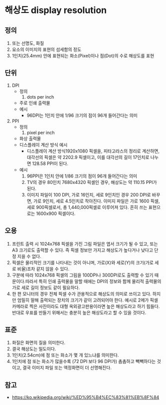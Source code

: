 # 해상도 display resolution

## 정의
 1. 또는 선명도, 화질
 2. 요소의 이미지의 표현의 섬세함의 정도
 3. 1인치(25.4mm) 안에 표현되는 화소(Pixel)이나 점(Dot)의 수로 해상도를 표현

## 단위 
1. DPI
    - 정의
        1. dots per inch 
    - 주로 인쇄 출력물
    - 예시
        - 96DPI는 1인치 안에 1/96 크기의 점이 96개 들어간다는 의미
2. PPI
    - 정의
        1. pixel per inch
    - 화상 출력물
    - 디스플레이 계산 방식 예시
        -  디스플레이 계산 방식1920x1080 픽셀을, 피타고라스의 정리로 계산하면, 대각선의 픽셀은 약 2202.9 픽셀이고, 이를 대각선의 길이 17인치로 나누면 128.58 PPI이 된다.
    - 예시
        1. 96PPI은 1인치 안에 1/86 크기의 점이 96개 들어간다는 의미
        2. TV의 경우 80인치 7680x4320 픽셀인 경우, 해상도는 약 110.15 PPI가 된다.
        3. 이미지 파일이 100 DPI, 가로 16인치, 세로 9인치인 경우 200 DPI로 바꾸면, 가로 9인치, 세로 4.5인치로 작아진다. 이미지 파일은 가로 1600 픽셀, 세로 900픽셀로서, 총 1,440,000픽셀로 이루어져 있다. 흔히 쓰는 표현으로는 1600x900 픽셀이다.
## 오용
1. 프린트 출력 시 1024x768 픽셀을 가진 그림 파일은 엽서 크기가 될 수 있고, 또는 A3 크기로도 출력할 수 있다. 즉 픽셀 정보만 가지고 해상도가 높다거나 낮다고 단정 지을 수 없다.
2. 픽셀은 물리적인 크기를 나타내는 것이 아니며, 가로(X)와 세로(Y)의 크기(가로 세로 비율)조차 같지 않을 수 있다.
3. 구분에 따라 1024x768 픽셀의 그림을 100DPI나 300DPI로도 출력할 수 있기 때문이다.따라서 특히 인쇄 출력물을 말할 때에는 DPI의 정보와 함께 물리적 출력물의 가로 세로 길이 정보도 같이 필요하다.
4. 한 편 모니터의 경우 전체 픽셀 수가 관용적으로 해상도의 의미로 쓰이고 있다. 하지만 엄밀히 말해 출력되는 장치의 크기가 같이 고려되어야 한다. 예시로 2메가 픽셀 카메라로 찍은 사진이라도 대형 옥외광고판용이라면 높은 해상도라고 하기 힘들다.반대로 우표를 만들기 위해서는 충분히 높은 해상도라고 할 수 있을 것이다.

## 표준 
1. 화질은 화면의 질을 의미한다.
2. 결국 해상도는 밀도이다.
3. 1인치(2.54cm)에 점 또는 화소가 몇 개 있느냐를 의미한다.
4. 1인치에 점 또는 화소가 많을수록 (72 DPI 보다 96 DPI가) 촘촘하고 빽빽하다는 것이고, 결국 이미지 파일 또는 액정화면이 더 선명해진다.

## 참고
 - https://ko.wikipedia.org/wiki/%ED%95%B4%EC%83%81%EB%8F%84